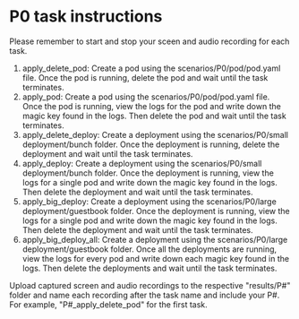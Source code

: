 # P0 task instructions

Please remember to start and stop your sceen and audio recording for each task.

1. apply_delete_pod: Create a pod using the scenarios/P0/pod/pod.yaml file. Once the pod is running, delete the pod and wait until the task terminates.
2. apply_pod: Create a pod using the scenarios/P0/pod/pod.yaml file. Once the pod is running, view the logs for the pod and write down the magic key found in the logs. Then delete the pod and wait until the task terminates.
3. apply_delete_deploy: Create a deployment using the scenarios/P0/small deployment/bunch folder. Once the deployment is running, delete the deployment and wait until the task terminates.
4. apply_deploy: Create a deployment using the scenarios/P0/small deployment/bunch folder. Once the deployment is running, view the logs for a single pod and write down the magic key found in the logs. Then delete the deployment and wait until the task terminates.
5. apply_big_deploy: Create a deployment using the scenarios/P0/large deployment/guestbook folder. Once the deployment is running, view the logs for a single pod and write down the magic key found in the logs. Then delete the deployment and wait until the task terminates.
6. apply_big_deploy_all: Create a deployment using the scenarios/P0/large deployment/guestbook folder. Once all the deployments are running, view the logs for every pod and write down each magic key found in the logs. Then delete the deployments and wait until the task terminates.

Upload captured screen and audio recordings to the respective "results/P#" folder and name each recording after the task name and include your P#. For example, "P#_apply_delete_pod" for the first task.
